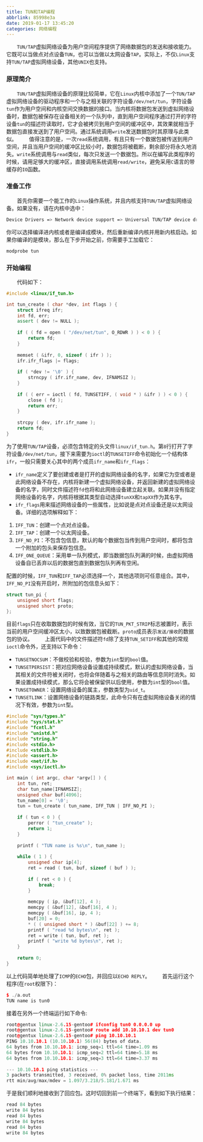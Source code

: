 ```yaml
---
title: TUN和TAP编程
abbrlink: 85998e3a
date: 2019-01-17 13:45:20
categories: 网络编程
---
```

&emsp;&emsp;`TUN/TAP`虚拟网络设备为用户空间程序提供了网络数据包的发送和接收能力。它既可以当做点对点设备`TUN`，也可以当做以太网设备`TAP`。实际上，不仅`Linux`支持`TUN/TAP`虚拟网络设备，其他`UNIX`也支持。<!--more-->

### 原理简介

&emsp;&emsp;`TUN/TAP`虚拟网络设备的原理比较简单，它在`Linux`内核中添加了一个`TUN/TAP`虚拟网络设备的驱动程序和一个与之相关联的字符设备`/dev/net/tun`，字符设备`tun`作为用户空间和内核空间交换数据的接口。当内核将数据包发送到虚拟网络设备时，数据包被保存在设备相关的一个队列中，直到用户空间程序通过打开的字符设备`tun`的描述符读取时，它才会被拷贝到用户空间的缓冲区中，其效果就相当于数据包直接发送到了用户空间。通过系统调用`write`发送数据包时其原理与此类似。
&emsp;&emsp;值得注意的是，一次`read`系统调用，有且只有一个数据包被传送到用户空间，并且当用户空间的缓冲区比较小时，数据包将被截断，剩余部分将永久地消失。`write`系统调用与`read`类似，每次只发送一个数据包。所以在编写此类程序的时候，请用足够大的缓冲区，直接调用系统调用`read/write`，避免采用`C`语言的带缓存的`IO`函数。

### 准备工作

&emsp;&emsp;首先你需要一个能工作的`Linux`操作系统，并且内核支持`TUN/TAP`虚拟网络设备。如果没有，请在内核中选中：

``` bash
Device Drivers => Network device support => Universal TUN/TAP device driver support
```

你可以选择编译进内核或者是编译成模块，然后重新编译内核并用新内核启动。如果你编译的是模块，那么在下步开始之前，你需要手工加载它：

``` bash
modprobe tun
```

### 开始编程

&emsp;&emsp;代码如下：

``` cpp
#include <linux/if_tun.h>

int tun_create ( char *dev, int flags ) {
    struct ifreq ifr;
    int fd, err;
    assert ( dev != NULL );
​
    if ( ( fd = open ( "/dev/net/tun", O_RDWR ) ) < 0 ) {
        return fd;
    }
​
    memset ( &ifr, 0, sizeof ( ifr ) );
    ifr.ifr_flags |= flags;
​
    if ( *dev != '\0' ) {
        strncpy ( ifr.ifr_name, dev, IFNAMSIZ );
    }
​
    if ( ( err = ioctl ( fd, TUNSETIFF, ( void * ) &ifr ) ) < 0 ) {
        close ( fd );
        return err;
    }
​
    strcpy ( dev, ifr.ifr_name );
    return fd;
}
```

为了使用`TUN/TAP`设备，必须包含特定的头文件`linux/if_tun.h`。第`8`行打开了字符设备`/dev/net/tun`，接下来需要为`ioctl`的`TUNSETIFF`命令初始化一个结构体`ifr`，一般只需要关心其中的两个成员`ifr_name`和`ifr_flags`：

- `ifr_name`定义了要创建或者是打开的虚拟网络设备的名字，如果它为空或者是此网络设备不存在，内核将新建一个虚拟网络设备，并返回新建的虚拟网络设备的名字，同时文件描述符`fd`也将和此网络设备建立起关联。如果并没有指定网络设备的名字，内核将根据其类型自动选择`tunXX`和`tapXX`作为其名字。
- `ifr_flags`用来描述网络设备的一些属性，比如说是点对点设备还是以太网设备。详细的选项解释如下：

1. `IFF_TUN`：创建一个点对点设备。
2. `IFF_TAP`：创建一个以太网设备。
3. `IFF_NO_PI`：不包含包信息，默认的每个数据包当传到用户空间时，都将包含一个附加的包头来保存包信息。
4. `IFF_ONE_QUEUE`：采用单一队列模式，即当数据包队列满的时候，由虚拟网络设备自已丢弃以后的数据包直到数据包队列再有空闲。

配置的时候，`IFF_TUN`和`IFF_TAP`必须选择一个，其他选项则可任意组合。其中，`IFF_NO_PI`没有开启时，所附加的包信息头如下：

``` cpp
struct tun_pi {
    unsigned short flags;
    unsigned short proto;
};
```

目前`flags`只在收取数据包的时候有效，当它的`TUN_PKT_STRIP`标志被置时，表示当前的用户空间缓冲区太小，以致数据包被截断。`proto`成员表示`发送/接收`的数据包的协议。
&emsp;&emsp;上面代码中的文件描述符`fd`除了支持`TUN_SETIFF`和其他的常规`ioctl`命令外，还支持以下命令：

- `TUNSETNOCSUM`：不做校验和校验，参数为`int`型的`bool`值。
- `TUNSETPERSIST`：把对应网络设备设置成持续模式，默认的虚拟网络设备，当其相关的文件符被关闭时，也将会伴随着与之相关的路由等信息同时消失。如果设置成持续模式，那么它将会被保留供以后使用，参数为`int`型的`bool`值。
- `TUNSETOWNER`：设置网络设备的属主，参数类型为`uid_t`。
- `TUNSETLINK`：设置网络设备的链路类型，此命令只有在虚拟网络设备关闭的情况下有效，参数为`int`型。

``` cpp
#include "sys/types.h"
#include "sys/stat.h"
#include "fcntl.h"
#include "unistd.h"
#include "string.h"
#include <stdio.h>
#include <stdlib.h>
#include <assert.h>
#include <net/if.h>
#include <sys/ioctl.h>

int main ( int argc, char *argv[] ) {
    int tun, ret;
    char tun_name[IFNAMSIZ];
    unsigned char buf[4096];
    tun_name[0] = '\0';
    tun = tun_create ( tun_name, IFF_TUN | IFF_NO_PI );
​
    if ( tun < 0 ) {
        perror ( "tun_create" );
        return 1;
    }
​
    printf ( "TUN name is %s\n", tun_name );
​
    while ( 1 ) {
        unsigned char ip[4];
        ret = read ( tun, buf, sizeof ( buf ) );
​
        if ( ret < 0 ) {
            break;
        }
​
        memcpy ( ip, &buf[12], 4 );
        memcpy ( &buf[12], &buf[16], 4 );
        memcpy ( &buf[16], ip, 4 );
        buf[20] = 0;
        * ( ( unsigned short * ) &buf[22] ) += 8;
        printf ( "read %d bytes\n", ret );
        ret = write ( tun, buf, ret );
        printf ( "write %d bytes\n", ret );
    }
​
    return 0;
}
```

以上代码简单地处理了`ICMP`的`ECHO`包，并回应以`ECHO REPLY`。
&emsp;&emsp;首先运行这个程序(在`root`权限下)：

``` cpp
$ ./a.out
TUN name is tun0
```

接着在另外一个终端运行如下命令:

``` cpp
root@gentux linux-2.6.15-gentoo# ifconfig tun0 0.0.0.0 up
root@gentux linux-2.6.15-gentoo# route add 10.10.10.1 dev tun0
root@gentux linux-2.6.15-gentoo# ping 10.10.10.1
PING 10.10.10.1 (10.10.10.1) 56(84) bytes of data.
64 bytes from 10.10.10.1: icmp_seq=1 ttl=64 time=1.09 ms
64 bytes from 10.10.10.1: icmp_seq=2 ttl=64 time=5.18 ms
64 bytes from 10.10.10.1: icmp_seq=3 ttl=64 time=3.37 ms
​
--- 10.10.10.1 ping statistics ---
3 packets transmitted, 3 received, 0% packet loss, time 2011ms
rtt min/avg/max/mdev = 1.097/3.218/5.181/1.671 ms
```

于是我们顺利地接收到了回应包。这时切回到前一个终端下，看到如下执行结果：

``` cpp
read 84 bytes
write 84 bytes
read 84 bytes
write 84 bytes
read 84 bytes
write 84 bytes
```